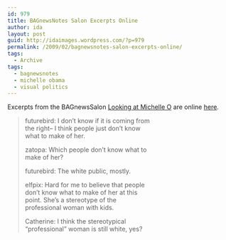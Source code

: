 ```yaml
---
id: 979
title: BAGnewsNotes Salon Excerpts Online
author: ida
layout: post
guid: http://idaimages.wordpress.com/?p=979
permalink: /2009/02/bagnewsnotes-salon-excerpts-online/
tags:
  - Archive
tags:
  - bagnewsnotes
  - michelle obama
  - visual politics
---
```

Excerpts from the BAGnewsSalon [Looking at Michelle O][1] are online [here][2].

> <p class="MsoBodyText" style="text-align:left;margin-right:135pt;">
>   futurebird: I don&#8217;t know if it is coming from the right&#8211; I think people just don&#8217;t know what to make of her.
> </p>
> 
> <p class="MsoNormal" style="text-align:left;margin-right:135pt;">
>   zatopa: Which people don&#8217;t know what to make of her?
> </p>
> 
> <p class="MsoBodyText2" style="text-align:left;margin-right:135pt;">
>   <span style="font-style:normal;">futurebird: The white public, mostly.</span>
> </p>
> 
> <p class="MsoBodyText2" style="text-align:left;margin-right:135pt;">
>   <span style="font-style:normal;">elfpix: Hard for me to believe that people don&#8217;t know what to make of her at this point. She&#8217;s a stereotype of the professional woman with kids.</span>
> </p>
> 
> <p class="MsoBodyText2" style="text-align:left;margin-right:135pt;">
>   <span style="font-style:normal;">Catherine: I think the stereotypical &#8220;professional&#8221; woman is still white, yes?</span>
> </p>

 [1]: http://uncommonplaces.com/2008/12/17/next-bagnewssalon-looking-at-michelle-o/
 [2]: http://www.bagnewsnotes.com/2009/01/special-inauguration-edition-bagnewssalon-looking-at-michelle-o.html